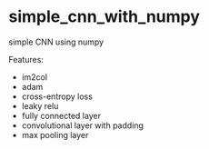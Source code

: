# simple_cnn_with_numpy
simple CNN using numpy

Features:
* im2col
* adam
* cross-entropy loss
* leaky relu
* fully connected layer
* convolutional layer with padding
* max pooling layer
